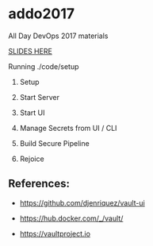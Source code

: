 # addo2017
All Day DevOps 2017 materials

[SLIDES HERE](https://docs.google.com/presentation/d/1OiJD24-Mn4zoDZaDnAdl5bRfFsy_YmxZUdGuAhzuWZM/edit?usp=sharing)

Running ./code/setup
1. Setup

2. Start Server

3. Start UI

4. Manage Secrets from UI / CLI

5. Build Secure Pipeline

6. Rejoice


## References:

* https://github.com/djenriquez/vault-ui

* https://hub.docker.com/_/vault/

* https://vaultproject.io
